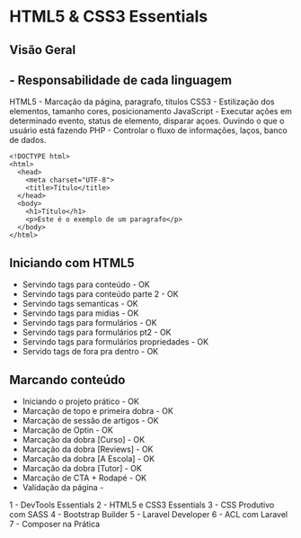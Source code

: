 # HTML5 & CSS3 Essentials
## Visão Geral
## - Responsabilidade de cada linguagem
HTML5 - Marcação da página, paragrafo, titulos
CSS3 - Estilização dos elementos, tamanho cores, posicionamento
JavaScript - Executar ações em determinado evento, status de elemento, disparar açoes. Ouvindo o que o usuário está fazendo
PHP - Controlar o fluxo de informações, laços, banco de dados.
````
<!DOCTYPE html>
<html>
  <head>
    <meta charset="UTF-8">
    <title>Título</title>
  </head>
  <body>
    <h1>Título</h1>
    <p>Este é o exemplo de um paragrafo</p>
  </body>
</html>
````
## Iniciando com HTML5
- Servindo tags para conteúdo - OK
- Servindo tags para conteúdo parte 2 - OK
- Servindo tags semanticas - OK
- Servindo tags para midias - OK
- Servindo tags para formulários - OK
- Servindo tags para formulários pt2 - OK
- Servindo tags para formulários propriedades - OK
- Servido tags de fora pra dentro - OK
## Marcando conteúdo
- Iniciando o projeto prático - OK
- Marcação de topo e primeira dobra - OK
- Marcação de sessão de artigos - OK
- Marcação de Optin - OK
- Marcação da dobra [Curso] - OK
- Marcação da dobra [Reviews] - OK
- Marcação da dobra [A Escola] - OK
- Marcação da dobra [Tutor] - OK
- Marcação de CTA + Rodapé - OK
- Validação da página - 

1 - DevTools Essentials
2 - HTML5 e CSS3 Essentials
3 - CSS Produtivo com SASS
4 - Bootstrap Builder
5 - Laravel Developer
6 - ACL com Laravel
7 - Composer na Prática